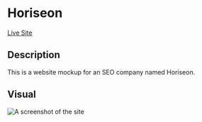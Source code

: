 # Horiseon
[Live Site](https://ekerseyc.github.io/seo-cool/)

## Description
This is a website mockup for an SEO company named Horiseon.

## Visual
![A screenshot of the site](images/screenshot.png)